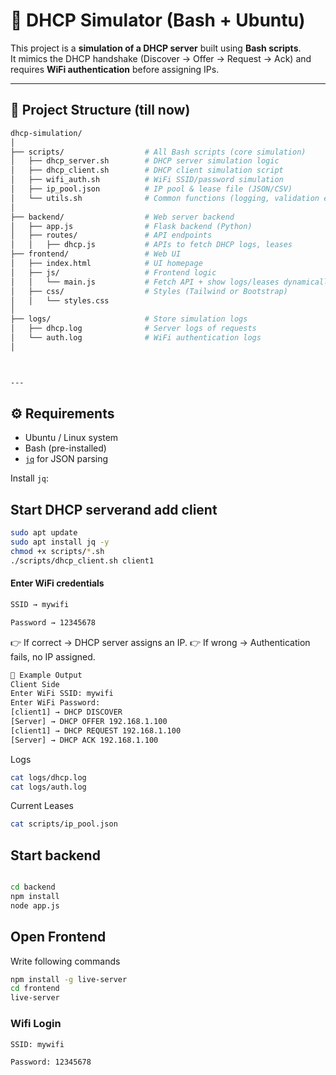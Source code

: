 # 📡 DHCP Simulator (Bash + Ubuntu)

This project is a **simulation of a DHCP server** built using **Bash scripts**.  
It mimics the DHCP handshake (Discover → Offer → Request → Ack) and requires **WiFi authentication** before assigning IPs.  


---

## 📂 Project Structure (till now)
```bash 
dhcp-simulation/
│
├── scripts/                  # All Bash scripts (core simulation)
│   ├── dhcp_server.sh        # DHCP server simulation logic
│   ├── dhcp_client.sh        # DHCP client simulation script
│   ├── wifi_auth.sh          # WiFi SSID/password simulation
│   ├── ip_pool.json          # IP pool & lease file (JSON/CSV)
│   └── utils.sh              # Common functions (logging, validation etc.)
│
├── backend/                  # Web server backend
│   ├── app.js                # Flask backend (Python)
│   ├── routes/               # API endpoints
│   │   ├── dhcp.js           # APIs to fetch DHCP logs, leases
├── frontend/                 # Web UI
│   ├── index.html            # UI homepage
│   ├── js/                   # Frontend logic
│   │   └── main.js           # Fetch API + show logs/leases dynamically
│   ├── css/                  # Styles (Tailwind or Bootstrap)
│   │   └── styles.css
│
├── logs/                     # Store simulation logs
│   ├── dhcp.log              # Server logs of requests
│   └── auth.log              # WiFi authentication logs
│



---
```
## ⚙️ Requirements

- Ubuntu / Linux system  
- Bash (pre-installed)  
- [`jq`](https://stedolan.github.io/jq/) for JSON parsing  

Install `jq`:

## Start DHCP serverand add client

```bash
sudo apt update
sudo apt install jq -y
chmod +x scripts/*.sh
./scripts/dhcp_client.sh client1
```

#### Enter WiFi credentials
```bash 
SSID → mywifi

Password → 12345678
```
👉 If correct → DHCP server assigns an IP.
👉 If wrong → Authentication fails, no IP assigned.

```bash
📜 Example Output
Client Side
Enter WiFi SSID: mywifi
Enter WiFi Password:
[client1] → DHCP DISCOVER
[Server] → DHCP OFFER 192.168.1.100
[client1] → DHCP REQUEST 192.168.1.100
[Server] → DHCP ACK 192.168.1.100
```
Logs
```bash
cat logs/dhcp.log
cat logs/auth.log
```
Current Leases
```bash
cat scripts/ip_pool.json
```
## Start backend
```bash

cd backend
npm install
node app.js

```

## Open Frontend
Write following commands
``` bash
npm install -g live-server
cd frontend
live-server

```
### Wifi Login 
``` bash
SSID: mywifi

Password: 12345678

```